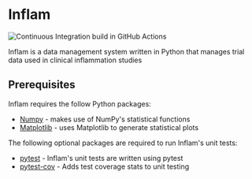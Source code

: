 # Inflam

![Continuous Integration build in GitHub Actions](https://github.com/jg3176/python-intermediate-inflammation/workflows/CI/badge.svg?branch=main)

Inflam is a data management system written in Python that manages trial data used in clinical inflammation studies

## Prerequisites

Inflam requires the follow Python packages:

- [Numpy](https://www.numpy.org) - makes use of NumPy's statistical functions
- [Matplotlib](https://matplotlib.org/stable/index.html) - uses Matplotlib to generate statistical plots

The following optional packages are required to run Inflam's unit tests:

- [pytest](https://docs.pytest.org/en/stable/) - Inflam's unit tests are written using pytest
- [pytest-cov](https://pypi.org/project/pytest-cov/) - Adds test coverage stats to unit testing
